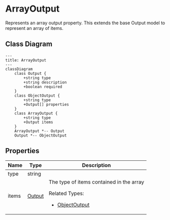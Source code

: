 # ArrayOutput

Represents an array output property.
This extends the base Output model to represent an array of items.

## Class Diagram

```mermaid
---
title: ArrayOutput
---
classDiagram
    class Output {
        +string type
        +string description
        +boolean required
    }
    class ObjectOutput {
        +string type
        +Output[] properties
    }
    class ArrayOutput {
        +string type
        +Output items
    }
    ArrayOutput *-- Output
    Output *-- ObjectOutput
```





## Properties

| Name | Type | Description |
| ---- | ---- | ----------- |
| type | string |   |
| items | [Output](Output.md) | The type of items contained in the array <p>Related Types:<ul><li>[ObjectOutput](ObjectOutput.md)</li></ul></p> |


